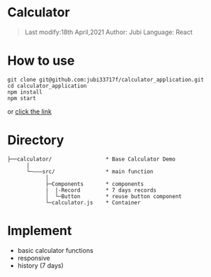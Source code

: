 # Calculator
>Last modify:18th April,2021
>Author: Jubi
>Language: React

# How to use
```
git clone git@github.com:jubi33717f/calculator_application.git
cd calculator_application
npm install
npm start
```
or [click the link](https://calculator-application.vercel.app/)

# Directory
```
├──calculator/                 * Base Calculator Demo
      |
      └─———src/                * main function
            │
            ├─Components       * components 
            |  |-Record        * 7 days records
            │  └─Button        * reuse button component 
            └─calculator.js    * Container 
```
            
# Implement 
* basic calculator functions
* responsive
* history (7 days)
